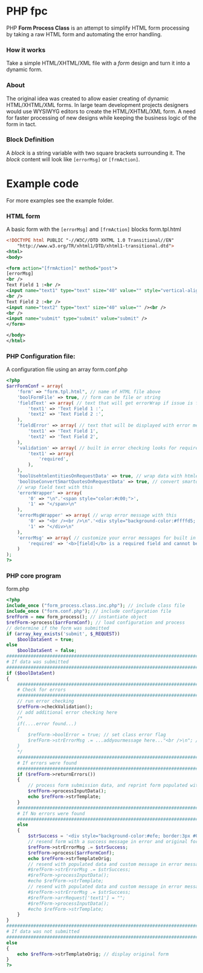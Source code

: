 # PHP fpc
PHP **Form Process Class** is an attempt to simplify HTML form processing by taking a raw HTML form and automating the error handling.


### How it works
Take a simple HTML/XHTML/XML file with a *form* design and turn it into a dynamic form. 


### About
The original idea was created to allow easier creating of dynamic HTML/XHTML/XML forms. In large team development projects designers would use WYSIWYG editors to create the HTML/XHTML/XML form. A need for faster processing of new designs while keeping the business logic of the form in tact.


### Block Definition
A *block* is a string variable with two square brackets surrounding it. The *block* content will look like `[errorMsg]` or `[frmAction]`. 


# Example code
For more examples see the example folder.


### HTML form
A basic form with the `[errorMsg]` and `[frmAction]` blocks
form.tpl.html

```xml
<!DOCTYPE html PUBLIC "-//W3C//DTD XHTML 1.0 Transitional//EN"
	"http://www.w3.org/TR/xhtml1/DTD/xhtml1-transitional.dtd">
<html>
<body>

<form action="[frmAction]" method="post">
[errorMsg]
<br />
Text Field 1 :<br />
<input name="text1" type="text" size="40" value="" style="vertical-align:middle;" /><br />
<br />
Text Field 2 :<br />
<input name="text2" type="text" size="40" value="" /><br />
<br />
<input name="submit" type="submit" value="submit" />
</form>

</body>
</html>
```

### PHP Configuration file:
A configuration file using an array
form.conf.php

```php
<?php
$arrFormConf = array(
	'form' => "form.tpl.html", // name of HTML file above
	'boolFormFile' => true, // form can be file or string
	'fieldText' => array( // text that will get errorWrap if issue is found
		'text1' => 'Text Field 1 :',
		'text2' => 'Text Field 2 :',
	),
	'fieldError' => array( // text that will be displayed with error message regarding a field
		'text1' => 'Text Field 1',
		'text2' => 'Text Field 2',
	),
	'validation' => array( // built in error checking looks for required field
		'text1' => array(
			'required',
		),
	),
	'boolUsehtmlentitiesOnRequestData' => true, // wrap data with htmlentities to prevent xss
	'boolUseConvertSmartQuotesOnRequestData' => true, // convert smartquotes and word processing characters to html characters
	// wrap field text with this
	'errorWrapper' => array(
		'0' => "\n".'<span style="color:#c00;">',
		'1' => "</span>\n"
	),
	'errorMsgWrapper' => array( // wrap error message with this
		'0' => "<br /><br />\n".'<div style="background-color:#ffffd5; border:3px #c00 solid; color:#c00; padding:5px;">'."\n\t".'<div style="font-size:1.5em; font-weight:bold; padding-bottom:.5em;">Error!</div>',
		'1' => "</div>\n"
	),
	'errorMsg' => array( // customize your error messages for built in error checking
		'required' => '<b>[field]</b> is a required field and cannot be blank',
	)
);
?>
```

### PHP core program

form.php
```php
<?php
include_once ("form_process.class.inc.php"); // include class file
include_once ("form.conf.php"); // include configuration file
$refForm = new form_process(); // instantiate object
$refForm->process($arrFormConf); // load configuration and process
// determine if the form was submitted
if (array_key_exists('submit', $_REQUEST))
	$boolDataSent = true;
else
	$boolDataSent = false;
################################################################################
# If data was submitted                                                        #
################################################################################
if ($boolDataSent)
{
	############################################################################
	# Check for errors                                                         #
	############################################################################
	// run error checking
	$refForm->checkValidation();
	// add additional error checking here
	/*
	if(....error found...)
	{
		$refForm->boolError = true; // set class error flag
		$refForm->strErrorMsg .= ...addyourmessage here..."<br />\n"; // add custom error message
	}
	*/
	############################################################################
	# If errors were found                                                     #
	############################################################################
	if ($refForm->returnErrors())
	{
		// process form submission data, and reprint form populated with error message and error highlights
		$refForm->processInputData();
		echo $refForm->strTemplate;
	}
	############################################################################
	# If No errors were found                                                  #
	############################################################################
	else
	{
		$strSuccess = '<div style="background-color:#efe; border:3px #060 solid; color:#060; padding:5px;"><div style="font-size:1.5em; font-weight:bold; padding-bottom:.5em;">Success!</div>You submitted data to this form!</div>';
		// resend form with a success message in error and original form.
		$refForm->strErrorMsg .= $strSuccess;
		$refForm->process($arrFormConf);
		echo $refForm->strTemplateOrig;
		// resend with populated data and custom message in error message location.
		#$refForm->strErrorMsg .= $strSuccess;
		#$refForm->processInputData();
		#echo $refForm->strTemplate;
		// resend with populated data and custom message in error message location and blank out a field.
		#$refForm->strErrorMsg .= $strSuccess;
		#$refForm->arrRequest['text1'] = "";
		#$refForm->processInputData();
		#echo $refForm->strTemplate;
	}
}
################################################################################
# If data was not submitted                                                    #
################################################################################
else
{
	echo $refForm->strTemplateOrig; // display original form
}
?>
```
